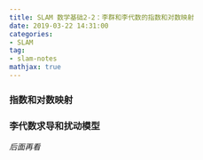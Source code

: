 ```yaml
---
title: SLAM 数学基础2-2：李群和李代数的指数和对数映射
date: 2019-03-22 14:31:00
categories:
- SLAM
tag:
- slam-notes
mathjax: true
---
```






### 指数和对数映射



### 李代数求导和扰动模型

*后面再看*